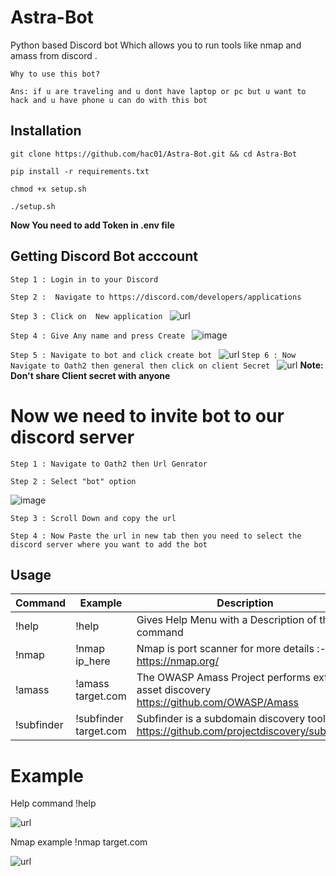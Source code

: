# Astra-Bot
Python based Discord bot Which allows you to run tools like nmap and amass from discord .

```
Why to use this bot?

Ans: if u are traveling and u dont have laptop or pc but u want to hack and u have phone u can do with this bot 
``` 


## Installation
```git clone https://github.com/hac01/Astra-Bot.git && cd Astra-Bot ```

```pip install -r requirements.txt ```

```chmod +x setup.sh```

```./setup.sh```


**Now You need to add Token in .env file**

## Getting Discord Bot acccount 
```Step 1 : Login in to your Discord ```

```Step 2 :  Navigate to https://discord.com/developers/applications ```

```Step 3 : Click on  New application ```
![url](https://github.com/hac01/Astra-Bot/blob/main/img/new_app_discord_github_astra_bot_readme.jpg)

```Step 4 : Give Any name and press Create ```
![image](https://user-images.githubusercontent.com/70646122/173553851-ff2dba94-050c-45af-863d-0a4a5b4a4e46.png)

```Step 5 : Navigate to bot and click create bot ```
![url](https://github.com/hac01/Astra-Bot/blob/main/img/bot_astra_create_github.jpg)
```Step 6 : Now Navigate to Oath2 then general then click on client Secret ``` 
![url](https://github.com/hac01/Astra-Bot/blob/main/img/oath2_secret_discord_astra_doc.jpg)
**Note: Don't share Client secret with anyone**

# Now we need to invite bot to our discord server

```Step 1 : Navigate to Oath2 then Url Genrator ```

```Step 2 : Select "bot" option ```

![image](https://user-images.githubusercontent.com/70646122/173557366-d274e04c-e9b9-44f7-8cb4-1cb38c956d0d.png)

```Step 3 : Scroll Down and copy the url  ```

```Step 4 : Now Paste the url in new tab then you need to select the discord server where you want to add the bot ```

## Usage
Command     |Example                | Description
------------|-----------------------|--------------
!help       | !help                 |Gives Help Menu with a Description of that command
!nmap       | !nmap ip_here         |Nmap is port scanner for more details :- https://nmap.org/ 
!amass      | !amass target.com     |The OWASP Amass Project performs external asset discovery https://github.com/OWASP/Amass
!subfinder  |!subfinder target.com  |Subfinder is a subdomain discovery tool https://github.com/projectdiscovery/subfinder 

# Example 
Help command !help


![url](https://github.com/hac01/Astra-Bot/blob/main/img/astra_bot_help_command.png)

Nmap example !nmap target.com

![url](https://github.com/hac01/Astra-Bot/blob/main/img/nmap_astra_bot.png)

